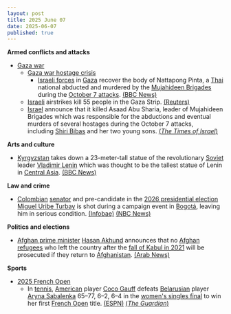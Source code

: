 ```yaml
---
layout: post
title: 2025 June 07
date: 2025-06-07
published: true
---
```



**Armed conflicts and attacks**

* [Gaza war](https://en.wikipedia.org/wiki/Gaza_war "Gaza war")
  + [Gaza war hostage crisis](https://en.wikipedia.org/wiki/Gaza_war_hostage_crisis "Gaza war hostage crisis")
    - [Israeli forces](https://en.wikipedia.org/wiki/Israel_Defense_Forces "Israel Defense Forces") in [Gaza](https://en.wikipedia.org/wiki/Gaza_Strip "Gaza Strip") recover the body of Nattapong Pinta, a [Thai](https://en.wikipedia.org/wiki/Thailand "Thailand") national abducted and murdered by the [Mujahideen Brigades](https://en.wikipedia.org/wiki/Mujahideen_Brigades "Mujahideen Brigades") during the [October 7 attacks](https://en.wikipedia.org/wiki/October_7_attacks "October 7 attacks"). [(BBC News)](https://www.bbc.com/news/articles/cev4l7kxdllo)
  + [Israeli](https://en.wikipedia.org/wiki/Israel "Israel") airstrikes kill 55 people in the Gaza Strip. [(Reuters)](https://www.reuters.com/world/asia-pacific/israeli-military-retrieves-body-thai-hostage-gaza-defence-minister-says-2025-06-07/)
  + [Israel](https://en.wikipedia.org/wiki/Israel "Israel") announce that it killed Asaad Abu Sharia, leader of Mujahideen Brigades which was responsible for the abductions and eventual murders of several hostages during the October 7 attacks, including [Shiri Bibas](https://en.wikipedia.org/wiki/Kidnapping_and_killing_of_the_Bibas_family "Kidnapping and killing of the Bibas family") and her two young sons. [(*The Times of Israel*)](https://www.timesofisrael.com/heads-of-terror-group-that-abducted-and-murdered-bibas-family-killed-by-idf/)

**Arts and culture**

* [Kyrgyzstan](https://en.wikipedia.org/wiki/Kyrgyzstan "Kyrgyzstan") takes down a 23-meter-tall statue of the revolutionary [Soviet](https://en.wikipedia.org/wiki/Soviet "Soviet") leader [Vladimir Lenin](https://en.wikipedia.org/wiki/Vladimir_Lenin "Vladimir Lenin") which was thought to be the tallest statue of Lenin in [Central Asia](https://en.wikipedia.org/wiki/Central_Asia "Central Asia"). [(BBC News)](https://www.bbc.com/news/articles/c201yy6gknpo)

**Law and crime**

* [Colombian](https://en.wikipedia.org/wiki/Colombia "Colombia") [senator](https://en.wikipedia.org/wiki/Senate_of_Colombia "Senate of Colombia") and pre-candidate in the [2026 presidential election](https://en.wikipedia.org/wiki/2026_Colombian_presidential_election "2026 Colombian presidential election") [Miguel Uribe Turbay](https://en.wikipedia.org/wiki/Miguel_Uribe_Turbay "Miguel Uribe Turbay") is shot during a campaign event in [Bogotá](https://en.wikipedia.org/wiki/Bogot%C3%A1 "Bogotá"), leaving him in serious condition. [(Infobae)](https://www.infobae.com/colombia/2025/06/07/atentado-miguel-uribe-turbay-capturaron-dos-presuntos-implicados-en-el-atentado-contra-el-precandidato-presidencial/) [(NBC News)](https://www.nbcnews.com/world/south-america/miguel-uribe-leader-colombian-right-opposition-shot-bogota-rcna211674)

**Politics and elections**

* [Afghan prime minister](https://en.wikipedia.org/wiki/Prime_Minister_of_Afghanistan "Prime Minister of Afghanistan") [Hasan Akhund](https://en.wikipedia.org/wiki/Hasan_Akhund "Hasan Akhund") announces that no [Afghan refugees](https://en.wikipedia.org/wiki/Afghan_refugees "Afghan refugees") who left the country after the [fall of Kabul in 2021](https://en.wikipedia.org/wiki/Fall_of_Kabul_%282021%29 "Fall of Kabul (2021)") will be prosecuted if they return to [Afghanistan](https://en.wikipedia.org/wiki/Afghanistan "Afghanistan"). [(Arab News)](https://www.arabnews.com/node/2603723/world)

**Sports**

* [2025 French Open](https://en.wikipedia.org/wiki/2025_French_Open "2025 French Open")
  + In [tennis](https://en.wikipedia.org/wiki/Tennis "Tennis"), [American](https://en.wikipedia.org/wiki/Tennis_in_the_United_States "Tennis in the United States") player [Coco Gauff](https://en.wikipedia.org/wiki/Coco_Gauff "Coco Gauff") defeats [Belarusian](https://en.wikipedia.org/wiki/Belarus "Belarus") player [Aryna Sabalenka](https://en.wikipedia.org/wiki/Aryna_Sabalenka "Aryna Sabalenka") 65–77, 6–2, 6–4 in the [women's singles final](https://en.wikipedia.org/wiki/2025_French_Open_%E2%80%93_Women%27s_singles "2025 French Open – Women's singles") to win her first [French Open](https://en.wikipedia.org/wiki/French_Open "French Open") title. [(ESPN)](https://www.espn.com/tennis/story/_/id/45470027/coco-gauff-tops-aryna-sabalenka-3-sets-win-french-open) [(*The Guardian*)](https://www.theguardian.com/sport/live/2025/jun/07/aryna-sabalenka-v-coco-gauff-french-open-2025-womens-singles-final-live)
